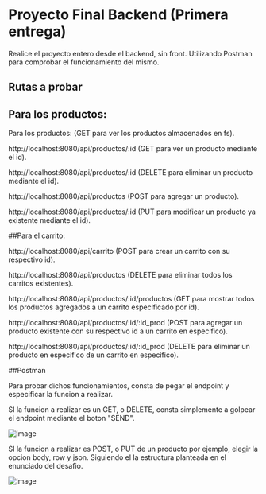 # Proyecto Final Backend (Primera entrega)

Realice el proyecto entero desde el backend, sin front.
Utilizando Postman para comprobar el funcionamiento del mismo.


## Rutas a probar  


## Para los productos: 


Para los productos: (GET para ver los productos almacenados en fs).


http://localhost:8080/api/productos/:id (GET para ver un producto mediante el id).


http://localhost:8080/api/productos/:id (DELETE para eliminar un producto mediante el id).


http://localhost:8080/api/productos (POST para agregar un producto).


http://localhost:8080/api/productos/:id (PUT para modificar un producto ya existente mediante el id).


##Para el carrito: 


http://localhost:8080/api/carrito (POST para crear un carrito con su respectivo id).


http://localhost:8080/api/productos (DELETE para eliminar todos los carritos existentes).


http://localhost:8080/api/productos/:id/productos (GET para mostrar todos los productos agregados a un carrito especificado por id).


http://localhost:8080/api/productos/:id/:id_prod (POST para agregar un producto existente con su respectivo id a un carrito en especifico).


http://localhost:8080/api/productos/:id/:id_prod (DELETE para eliminar un producto en especifico de un carrito en especifico).


##Postman


Para probar dichos funcionamientos, consta de pegar el endpoint y especificar la funcion a realizar.


SI la funcion a realizar es un GET, o DELETE, consta simplemente a golpear el endpoint mediante el boton "SEND".


![image](https://user-images.githubusercontent.com/90289434/203857998-a537d9c3-97fa-43de-81cf-4c8957893ab9.png)


SI la funcion a realizar es POST, o PUT de un producto por ejemplo, elegir la opcion body, row y json. Siguiendo el la estructura planteada en el enunciado del desafio.


![image](https://user-images.githubusercontent.com/90289434/203858244-ff73e48b-ae47-48bc-b6dd-f43f873ac7db.png)







